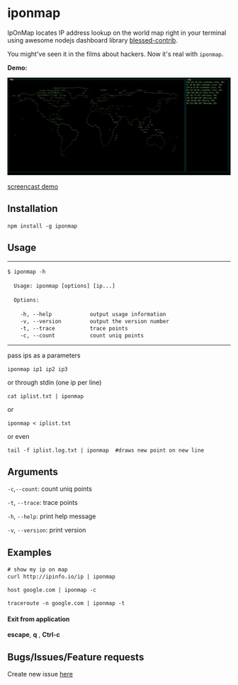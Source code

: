 # iponmap

IpOnMap locates IP address lookup on the world map right in your terminal using awesome nodejs dashboard library [blessed-contrib](https://github.com/yaronn/blessed-contrib).

You might've seen it in the films about hackers. Now it's real with `iponmap`.


**Demo:**

<img src="screenshot.png" alt="term" width="800">

[screencast demo](https://youtu.be/38YvtaQ3gRs)

## Installation
```shell
npm install -g iponmap
```

## Usage

***
```shell
$ iponmap -h

  Usage: iponmap [options] [ip...]

  Options:

    -h, --help            output usage information
    -v, --version         output the version number
    -t, --trace           trace points
    -c, --count           count uniq points
```
***

pass ips as a parameters
```shell
iponmap ip1 ip2 ip3
```
or through stdin (one ip per line)
```shell
cat iplist.txt | iponmap
```
or
```shell
iponmap < iplist.txt
```
or even
```shell
tail -f iplist.log.txt | iponmap  #draws new point on new line
```

## Arguments
`-c`,`--count`: count uniq points

`-t`, `--trace`: trace points

`-h`, `--help`: print help message

`-v`, `--version`: print version

## Examples
```shell
# show my ip on map
curl http://ipinfo.io/ip | iponmap
```

```shell
host google.com | iponmap -c
```

```shell
traceroute -n google.com | iponmap -t
```

#### Exit from application
**escape**, **q** , **Ctrl-c**

## Bugs/Issues/Feature requests
Create new issue [here](https://github.com/nogizhopaboroda/iponmap/issues)

